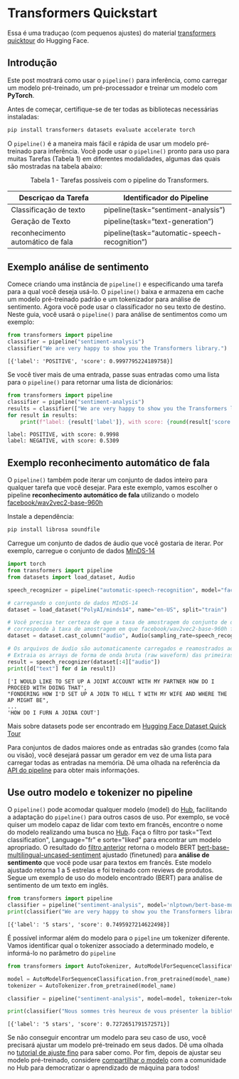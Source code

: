 # Transformers Quickstart

Essa é uma traduçao (com pequenos ajustes) do material [transformers quicktour](https://huggingface.co/docs/transformers/quicktour) do Hugging Face.

## Introdução

Este post mostrará como usar o ```pipeline()``` para inferência, como carregar um modelo pré-treinado, um pré-processador e treinar um modelo com **PyTorch**.

Antes de começar, certifique-se de ter todas as bibliotecas necessárias instaladas:

```bash
pip install transformers datasets evaluate accelerate torch
```

O ```pipeline()``` é a maneira mais fácil e rápida de usar um modelo pré-treinado para inferência.
Você pode usar o ```pipeline()``` pronto para uso para muitas Tarefas (Tabela 1) em diferentes modalidades, algumas das quais são mostradas na tabela abaixo:

<center>Tabela 1 - Tarefas possíveis com o pipeline do Transformers.</center>

|Descriçao da Tarefa|Identificador do Pipeline|
|----|----|
|Classificação de texto|pipeline(task=“sentiment-analysis”)|
|Geração de Texto|pipeline(task=“text-generation”)|
|reconhecimento automático de fala|pipeline(task=“automatic-speech-recognition”)|

## Exemplo análise de sentimento

Comece criando uma instância de ```pipeline()``` e especificando uma tarefa para a qual você deseja usá-lo.
O ```pipeline()``` baixa e armazena em cache um modelo pré-treinado padrão e um tokenizador para análise de sentimento.
Agora você pode usar o classificador no seu texto de destino.
Neste guia, você usará o ```pipeline()``` para análise de sentimentos como um exemplo:

```python
from transformers import pipeline
classifier = pipeline("sentiment-analysis")
classifier("We are very happy to show you the Transformers library.")
```

```
[{'label': 'POSITIVE', 'score': 0.9997795224189758}]
```

Se você tiver mais de uma entrada, passe suas entradas como uma lista para o ```pipeline()``` para retornar uma lista de dicionários:

```python
from transformers import pipeline
classifier = pipeline("sentiment-analysis")
results = classifier(["We are very happy to show you the Transformers library.", "We hope you don't hate it."])
for result in results:
    print(f"label: {result['label']}, with score: {round(result['score'], 4)}")
```

```
label: POSITIVE, with score: 0.9998
label: NEGATIVE, with score: 0.5309
```

## Exemplo reconhecimento automático de fala

O ```pipeline()``` também pode iterar um conjunto de dados inteiro para qualquer tarefa que você desejar. Para este exemplo, vamos escolher o pipeline **reconhecimento automático de fala** utilizando o modelo [facebook/wav2vec2-base-960h](https://huggingface.co/facebook/wav2vec2-base-960h)

Instale a dependência:

```bash
pip install librosa soundfile 
```

Carregue um conjunto de dados de áudio que você gostaria de iterar.
Por exemplo, carregue o conjunto de dados [MInDS-14](https://huggingface.co/datasets/PolyAI/minds14)

```python
import torch
from transformers import pipeline
from datasets import load_dataset, Audio

speech_recognizer = pipeline("automatic-speech-recognition", model="facebook/wav2vec2-base-960h")

# carregando o conjunto de dados MInDS-14
dataset = load_dataset("PolyAI/minds14", name="en-US", split="train")

# Você precisa ter certeza de que a taxa de amostragem do conjunto de dados 
# corresponde à taxa de amostragem em que facebook/wav2vec2-base-960h foi treinado:
dataset = dataset.cast_column("audio", Audio(sampling_rate=speech_recognizer.feature_extractor.sampling_rate))

# Os arquivos de áudio são automaticamente carregados e reamostrados ao chamar a coluna "audio".
# Extraia os arrays de forma de onda bruta (raw waveform) das primeiras 4 amostras e passe-os como uma lista para o pipeline:
result = speech_recognizer(dataset[:4]["audio"])
print([d["text"] for d in result])
```

```
['I WOULD LIKE TO SET UP A JOINT ACCOUNT WITH MY PARTNER HOW DO I PROCEED WITH DOING THAT', 
"FONDERING HOW I'D SET UP A JOIN TO HELL T WITH MY WIFE AND WHERE THE AP MIGHT BE", 
... 
'HOW DO I FURN A JOINA COUT']
```

Mais sobre datasets pode ser encontrado em [Hugging Face Dataset Quick Tour](https://huggingface.co/docs/datasets/quickstart)

Para conjuntos de dados maiores onde as entradas são grandes (como fala ou visão), você desejará passar um gerador em vez de uma lista para carregar todas as entradas na memória. Dê uma olhada na referência da [API do pipeline](https://huggingface.co/docs/transformers/main_classes/pipelines) para obter mais informações.

## Use outro modelo e tokenizer no pipeline

O ```pipeline()``` pode acomodar qualquer modelo (model) do [Hub](https://huggingface.co/models), facilitando a adaptação do ```pipeline()``` para outros casos de uso. Por exemplo, se você quiser um modelo capaz de lidar com texto em francês, encontre o nome do modelo realizando uma busca no [Hub](https://huggingface.co/models). Faça o filtro por task="Text classification", Language="fr" e sorte="liked" para encontrar um modelo apropriado. O resultado do [filtro anterior](https://huggingface.co/models?pipeline_tag=text-classification&language=fr&sort=likes) retorna o modelo BERT [bert-base-multilingual-uncased-sentiment](https://huggingface.co/nlptown/bert-base-multilingual-uncased-sentiment) ajustado (finetuned) para **análise de sentimento** que você pode usar para textos em francês. Este modelo ajustado retorna 1 a 5 estrelas e foi treinado com reviews de produtos. Segue um exemplo de uso do modelo encontrado (BERT) para análise de sentimento de um texto em inglês.

```python
from transformers import pipeline
classifier = pipeline("sentiment-analysis", model='nlptown/bert-base-multilingual-uncased-sentiment')
print(classifier("We are very happy to show you the Transformers library."))
```

```
[{'label': '5 stars', 'score': 0.7495927214622498}]
```

É possível informar além do modelo para o ```pipeline``` um tokenizer diferente. Vamos identificar qual o tokenizer associado a determinado modelo, e informá-lo no parâmetro do ```pipeline```

```python
from transformers import AutoTokenizer, AutoModelForSequenceClassification

model = AutoModelForSequenceClassification.from_pretrained(model_name)
tokenizer = AutoTokenizer.from_pretrained(model_name)

classifier = pipeline("sentiment-analysis", model=model, tokenizer=tokenizer)

print(classifier("Nous sommes très heureux de vous présenter la bibliothèque 🤗 Transformers."))
```

```
[{'label': '5 stars', 'score': 0.7272651791572571}]
```

Se não conseguir encontrar um modelo para seu caso de uso, você precisará ajustar um modelo pré-treinado em seus dados. Dê uma olhada no [tutorial de ajuste fino](https://huggingface.co/docs/transformers/training) para saber como. Por fim, depois de ajustar seu modelo pré-treinado, considere [compartilhar o modelo](https://huggingface.co/docs/transformers/model_sharing) com a comunidade no Hub para democratizar o aprendizado de máquina para todos!
